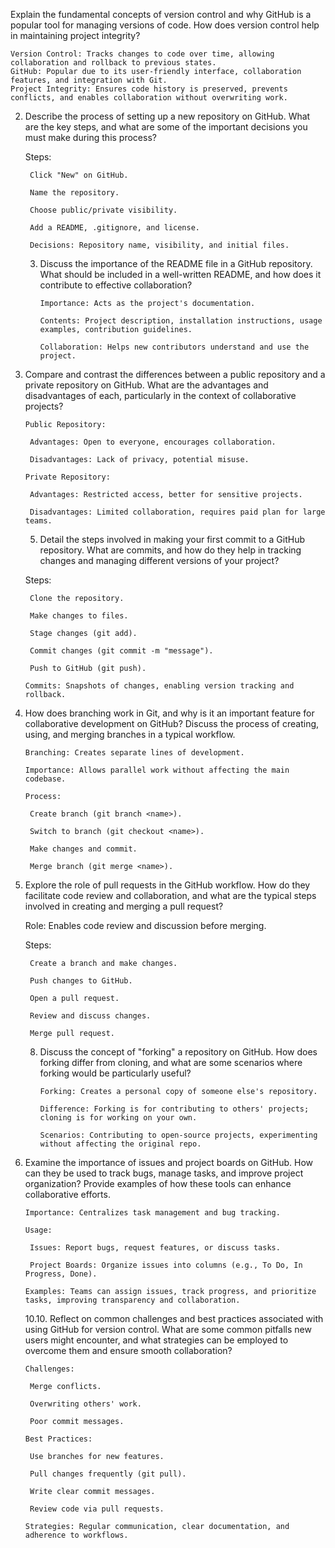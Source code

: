 Explain the fundamental concepts of version control and why GitHub is a popular tool for managing versions of code. How does version control help in maintaining project integrity?
    
    Version Control: Tracks changes to code over time, allowing collaboration and rollback to previous states.
    GitHub: Popular due to its user-friendly interface, collaboration features, and integration with Git.
    Project Integrity: Ensures code history is preserved, prevents conflicts, and enables collaboration without overwriting work.

2. Describe the process of setting up a new repository on GitHub. What are the key steps, and what are some of the important decisions you must make during this process?

    Steps:

        Click "New" on GitHub.

        Name the repository.

        Choose public/private visibility.

        Add a README, .gitignore, and license.

        Decisions: Repository name, visibility, and initial files.

   3. Discuss the importance of the README file in a GitHub repository. What should be included in a well-written README, and how does it contribute to effective collaboration?

          Importance: Acts as the project's documentation.

          Contents: Project description, installation instructions, usage examples, contribution guidelines.

          Collaboration: Helps new contributors understand and use the project.
4. Compare and contrast the differences between a public repository and a private repository on GitHub. What are the advantages and disadvantages of each, particularly in the context of collaborative projects?

       Public Repository:

        Advantages: Open to everyone, encourages collaboration.

        Disadvantages: Lack of privacy, potential misuse.

       Private Repository:

        Advantages: Restricted access, better for sensitive projects.

        Disadvantages: Limited collaboration, requires paid plan for large teams.
   5. Detail the steps involved in making your first commit to a GitHub repository. What are commits, and how do they help in tracking changes and managing different versions of your project?

    Steps:

        Clone the repository.

        Make changes to files.

        Stage changes (git add).

        Commit changes (git commit -m "message").

        Push to GitHub (git push).

       Commits: Snapshots of changes, enabling version tracking and rollback.
6. How does branching work in Git, and why is it an important feature for collaborative development on GitHub? Discuss the process of creating, using, and merging branches in a typical workflow.

       Branching: Creates separate lines of development.

       Importance: Allows parallel work without affecting the main codebase.

       Process:

        Create branch (git branch <name>).

        Switch to branch (git checkout <name>).

        Make changes and commit.

        Merge branch (git merge <name>).

7. Explore the role of pull requests in the GitHub workflow. How do they facilitate code review and collaboration, and what are the typical steps involved in creating and merging a pull request?

    Role: Enables code review and discussion before merging.

    Steps:

        Create a branch and make changes.

        Push changes to GitHub.

        Open a pull request.

        Review and discuss changes.

        Merge pull request.
    8. Discuss the concept of "forking" a repository on GitHub. How does forking differ from cloning, and what are some scenarios where forking would be particularly useful?

           Forking: Creates a personal copy of someone else's repository.

           Difference: Forking is for contributing to others' projects; cloning is for working on your own.

           Scenarios: Contributing to open-source projects, experimenting without affecting the original repo.
9. Examine the importance of issues and project boards on GitHub. How can they be used to track bugs, manage tasks, and improve project organization? Provide examples of how these tools can enhance collaborative efforts.

       Importance: Centralizes task management and bug tracking.

       Usage:

        Issues: Report bugs, request features, or discuss tasks.

        Project Boards: Organize issues into columns (e.g., To Do, In Progress, Done).

       Examples: Teams can assign issues, track progress, and prioritize tasks, improving transparency and collaboration.
   10.10. Reflect on common challenges and best practices associated with using GitHub for version control. What are some common pitfalls new users might encounter, and what strategies can be employed to overcome them and ensure smooth collaboration?

       Challenges:

        Merge conflicts.

        Overwriting others' work.

        Poor commit messages.

       Best Practices:

        Use branches for new features.

        Pull changes frequently (git pull).

        Write clear commit messages.

        Review code via pull requests.

       Strategies: Regular communication, clear documentation, and adherence to workflows.
